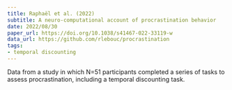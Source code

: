 ```yaml
---
title: Raphaël et al. (2022)
subtitle: A neuro-computational account of procrastination behavior
date: 2022/08/30
paper_url: https://doi.org/10.1038/s41467-022-33119-w
data_url: https://github.com/rlebouc/procrastination
tags:
- temporal discounting
---
```


Data from a study in which N=51 participants completed a series of tasks to assess procrastination, including a temporal discounting task. 
